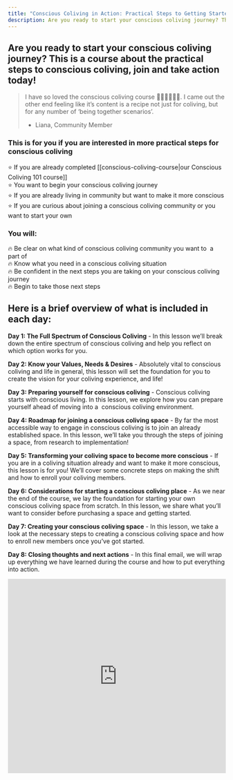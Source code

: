 ```yaml
---
title: "Conscious Coliving in Action: Practical Steps to Getting Started with Conscious Coliving"
description: Are you ready to start your conscious coliving journey? This is a course about the practical steps to conscious coliving, join and take action today!
---
```

## Are you ready to start your conscious coliving journey? This is a course about the practical steps to conscious coliving, join and take action today!

> I have so loved the conscious coliving course 🙏🏼🙏🏼🙏🏼. I came out the other end feeling like it’s content is a recipe not just for coliving, but for any number of ‘being together scenarios’. 
> - Liana, Community Member

### This is for you if you are interested in more practical steps for conscious coliving

⭐️ If you are already completed [[conscious-coliving-course|our Conscious Coliving 101 course]]<br/>
⭐️ You want to begin your conscious coliving journey<br/>
⭐️ If you are already living in community but want to make it more conscious<br/>
⭐️ If you are curious about joining a conscious coliving community or you want to start your own

### You will:

🔥 Be clear on what kind of conscious coliving community you want to  a part of<br/>
🔥 Know what you need in a conscious coliving situation<br/>
🔥 Be confident in the next steps you are taking on your conscious coliving journey<br/>
🔥 Begin to take those next steps

## Here is a brief overview of what is included in each day:

**Day 1: The Full Spectrum of Conscious Coliving** - In this lesson we’ll break down the entire spectrum of conscious coliving and help you reflect on which option works for you.   

**Day 2: Know your Values, Needs & Desires** - Absolutely vital to conscious coliving and life in general, this lesson will set the foundation for you to create the vision for your coliving experience, and life! 

**Day 3: Preparing yourself for conscious coliving** - Conscious coliving starts with conscious living. In this lesson, we explore how you can prepare yourself ahead of moving into a  conscious coliving environment. 

**Day 4: Roadmap for joining a conscious coliving space** - By far the most accessible way to engage in conscious coliving is to join an already established space. In this lesson, we’ll take you through the steps of joining a space, from research to implementation! 

**Day 5: Transforming your coliving space to become more conscious** - If you are in a coliving situation already and want to make it more conscious, this lesson is for you! We’ll cover some concrete steps on making the shift and how to enroll your coliving members.   

**Day 6: Considerations for starting a conscious coliving place** - As we near the end of the course, we lay the foundation for starting your own conscious coliving space from scratch. In this lesson, we share what you’ll want to consider before purchasing a space and getting started. 

**Day 7: Creating your conscious coliving space** - In this lesson, we take a look at the necessary steps to creating a conscious coliving space and how to enroll new members once you’ve got started. 

**Day 8: Closing thoughts and next actions** - In this final email, we will wrap up everything we have learned during the course and how to put everything into action.

<iframe width="100%" height="450" src="https://1ebb0834.sibforms.com/serve/MUIFACkDqcYu_KbfaMfg8umWDPKHhppM2XMsnYBmjVFhjwgaiaVewyvfAIsQwQMx-z1mRcVQlqnx8216te3iI3A1Nk_sj-HbLDW_afe5Gl3W9F6XzZLK2cNRJjNfCzii3AbMrwRiMWsi4nLM6d2gF4o34y_eBqnMY1NrnP_i2rYDEEPAdbSUO5dfsCMjg21clEM8H5QVr7mjURRL" frameborder="0" scrolling="no" allowfullscreen style={{display: "block",marginLeft: "auto",marginRight: "auto",maxWidth: "100%"}}></iframe>
